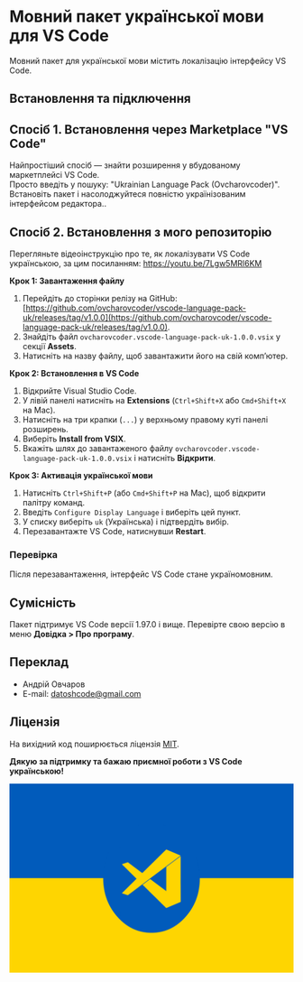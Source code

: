 # Мовний пакет української мови для VS Code

Мовний пакет для української мови містить локалізацію інтерфейсу VS Code.

## Встановлення та підключення
## Спосіб 1. Встановлення через Marketplace "VS Code"
Найпростіший спосіб — знайти розширення у вбудованому маркетплейсі VS Code.<br> Просто введіть у пошуку: "Ukrainian Language Pack (Ovcharovcoder)".<br>Встановіть пакет і насолоджуйтеся повністю українізованим інтерфейсом редактора..

## Спосіб 2. Встановлення з мого репозиторію
Перегляньте відеоінструкцію про те, як локалізувати VS Code українською, за цим посиланням: https://youtu.be/7Lgw5MRl6KM  

**Крок 1: Завантаження файлу**

1. Перейдіть до сторінки релізу на GitHub:  
   [https://github.com/ovcharovcoder/vscode-language-pack-uk/releases/tag/v1.0.0](https://github.com/ovcharovcoder/vscode-language-pack-uk/releases/tag/v1.0.0).
2. Знайдіть файл `ovcharovcoder.vscode-language-pack-uk-1.0.0.vsix` у секції **Assets**.
3. Натисніть на назву файлу, щоб завантажити його на свій комп’ютер.

**Крок 2: Встановлення в VS Code**

1. Відкрийте Visual Studio Code.
2. У лівій панелі натисніть на **Extensions** (`Ctrl+Shift+X` або `Cmd+Shift+X` на Mac).
3. Натисніть на три крапки (`...`) у верхньому правому куті панелі розширень.
4. Виберіть **Install from VSIX**.
5. Вкажіть шлях до завантаженого файлу `ovcharovcoder.vscode-language-pack-uk-1.0.0.vsix` і натисніть **Відкрити**.

**Крок 3: Активація української мови**

1. Натисніть `Ctrl+Shift+P` (або `Cmd+Shift+P` на Mac), щоб відкрити палітру команд.
2. Введіть `Configure Display Language` і виберіть цей пункт.
3. У списку виберіть `uk` (Українська) і підтвердіть вибір.
4. Перезавантажте VS Code, натиснувши **Restart**.

### Перевірка

Після перезавантаження, інтерфейс VS Code стане україномовним.

## Сумісність

Пакет підтримує VS Code версії 1.97.0 і вище. Перевірте свою версію в меню **Довідка > Про програму**.

## Переклад

- Андрій Овчаров
- E-mail: datoshcode@gmail.com

## Ліцензія

На вихідний код поширюється ліцензія [MIT](https://github.com/Microsoft/vscode-loc/blob/master/LICENSE.md).

**Дякую за підтримку та бажаю приємної роботи з VS Code українською!**

<img src="1.jpg" alt="banner">
